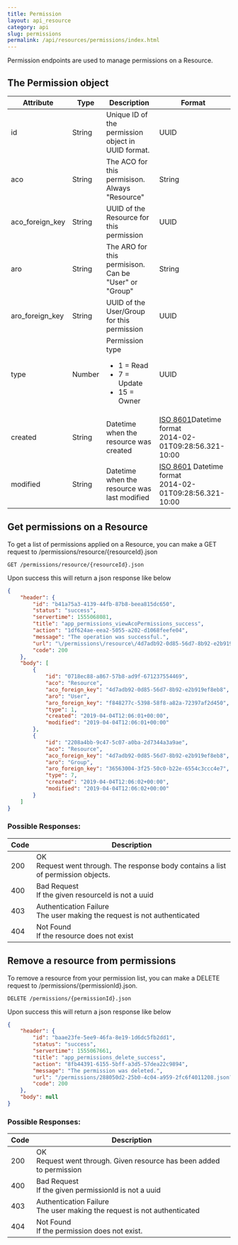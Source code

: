 ```yaml
---
title: Permission
layout: api_resource
category: api
slug: permissions
permalink: /api/resources/permissions/index.html
---
```


Permission endpoints are used to manage permissions on a Resource.

## The Permission object

<table class="table-parameters">
    <thead>
        <tr>
            <th>
                Attribute
            </th>
            <th>
                Type
            </th>
            <th>
                Description
            </th>
            <th>
                Format
            </th>
        </tr>
    </thead>
    <tbody>
        <tr>
            <td>
                id
            </td>
            <td>
                String
            </td>
            <td>
                Unique ID of the permission object in UUID format.
            </td>
            <td>
                UUID
            </td>
        </tr>
        <tr>
            <td>
                aco
            </td>
            <td>
                String
            </td>
            <td>
                The ACO for this permisison. Always "Resource"
            </td>
            <td>
                String
            </td>
        </tr>
        <tr>
            <td>
                aco_foreign_key
            </td>
            <td>
                String
            </td>
            <td>
                UUID of the Resource for this permission
            </td>
            <td>
                UUID
            </td>
        </tr>
        <tr>
            <td>
                aro
            </td>
            <td>
                String
            </td>
            <td>
                The ARO for this permisison. Can be "User" or "Group"
            </td>
            <td>
                String
            </td>
        </tr>
        <tr>
            <td>
                aro_foreign_key
            </td>
            <td>
                String
            </td>
            <td>
                UUID of the User/Group for this permission
            </td>
            <td>
                UUID
            </td>
        </tr>
        <tr>
            <td>
                type
            </td>
            <td>
                Number
            </td>
            <td>
                Permission type<br/>
                <ul>
                    <li>1 = Read</li>
                    <li>7 = Update</li>
                    <li>15 = Owner</li>
                </ul>
            </td>
            <td>
                UUID
            </td>
        </tr>
        <tr>
            <td>
                created
            </td>
            <td>
                String
            </td>
            <td>
                Datetime when the resource was created
            </td>
            <td>
                <a href="https://en.wikipedia.org/wiki/ISO_8601&amp;sa=D&amp;ust=1554900189888000">ISO
                            8601</a>Datetime format<br/>
                2014-02-01T09:28:56.321-10:00
            </td>
        </tr>
        <tr>
            <td>
                modified
            </td>
            <td>
                String
            </td>
            <td>
                Datetime when the resource was last modified
            </td>
            <td>
                <a
                            href="https://en.wikipedia.org/wiki/ISO_8601&amp;sa=D&amp;ust=1554900189897000">ISO
                            8601</a>&nbsp;Datetime format<br/>
                2014-02-01T09:28:56.321-10:00
            </td>
        </tr>
    </tbody>
</table>

## Get permissions on a Resource

To get a list of permissions applied on a Resource, you can make a GET request to /permissions/resource/{resourceId}.json

```
GET /permissions/resource/{resourceId}.json
```

Upon success this will return a json response like below

```json
{
    "header": {
        "id": "b41a75a3-4139-44fb-87b8-beea815dc650",
        "status": "success",
        "servertime": 1555068081,
        "title": "app_permissions_viewAcoPermissions_success",
        "action": "1df624ae-eea2-5055-a202-d1068feefe04",
        "message": "The operation was successful.",
        "url": "\/permissions\/resource\/4d7adb92-0d85-56d7-8b92-e2b919ef8eb8.json?api-version=v2",
        "code": 200
    },
    "body": [
        {
            "id": "0718ec88-a867-57b8-ad9f-671237554469",
            "aco": "Resource",
            "aco_foreign_key": "4d7adb92-0d85-56d7-8b92-e2b919ef8eb8",
            "aro": "User",
            "aro_foreign_key": "f848277c-5398-58f8-a82a-72397af2d450",
            "type": 1,
            "created": "2019-04-04T12:06:01+00:00",
            "modified": "2019-04-04T12:06:01+00:00"
        },
        {
            "id": "2208a4bb-9c47-5c07-a0ba-2d7344a3a9ae",
            "aco": "Resource",
            "aco_foreign_key": "4d7adb92-0d85-56d7-8b92-e2b919ef8eb8",
            "aro": "Group",
            "aro_foreign_key": "36563004-3f25-50c0-b22e-6554c3ccc4e7",
            "type": 7,
            "created": "2019-04-04T12:06:02+00:00",
            "modified": "2019-04-04T12:06:02+00:00"
        }
    ]
}
```

### Possible Responses:


<table class="table-parameters">
    <thead>
        <tr>
            <th>Code</th>
            <th>Description</th>
        </tr>
    </thead>
    <tbody>
        <tr>
            <td>200</td>
            <td>OK<br/>
            Request went through. The response body contains a list of permission objects.</td>
        </tr>
        <tr>
            <td>400</td>
            <td>Bad Request<br/>
                If the given resourceId is not a uuid
            </td>
        </tr>
        <tr>
            <td>403</td>
            <td>Authentication Failure<br/>
            The user making the request is not authenticated</td>
        </tr>
        <tr>
            <td>404</td>
            <td>Not Found<br/>
                If the resource does not exist
            </td>
        </tr>
    </tbody>
</table>

## Remove a resource from permissions

To remove a resource from your permission list, you can make a DELETE request to /permissions/{permissionId}.json.

```
DELETE /permissions/{permissionId}.json
```

Upon success this will return a json response like below

```json
{
    "header": {
        "id": "baae23fe-5ee9-46fa-8e19-1d6dc5fb2dd1",
        "status": "success",
        "servertime": 1555067661,
        "title": "app_permissions_delete_success",
        "action": "8fb44391-6155-5bff-a3d5-57dea22c9894",
        "message": "The permission was deleted.",
        "url": "/permissions/288050d2-25b0-4c04-a959-2fc6f4011208.json?api-version=v2",
        "code": 200
    },
    "body": null
}
```

### Possible Responses:


<table class="table-parameters">
    <thead>
        <tr>
            <th>Code</th>
            <th>Description</th>
        </tr>
    </thead>
    <tbody>
        <tr>
            <td>200</td>
            <td>OK<br/>
            Request went through. Given resource has been added to permission</td>
        </tr>
        <tr>
            <td>400</td>
            <td>Bad Request<br/>
                If the given permissionId is not a uuid
            </td>
        </tr>
        <tr>
            <td>403</td>
            <td>Authentication Failure<br/>
            The user making the request is not authenticated</td>
        </tr>
        <tr>
            <td>404</td>
            <td>Not Found<br/>
                If the permission does not exist.
            </td>
        </tr>
    </tbody>
</table>

